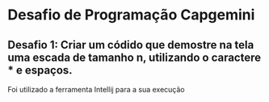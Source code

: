 # Desafio de Programação Capgemini
## Desafio 1: Criar um códido que demostre na tela uma escada de tamanho n, utilizando o caractere * e espaços.
 Foi utilizado a ferramenta Intellij para a sua execução

